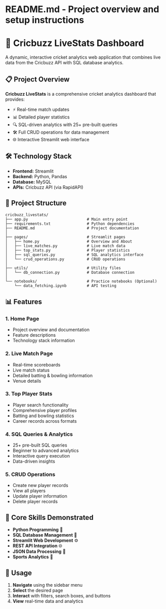 # README.md - Project overview and setup instructions

# 🏏 Cricbuzz LiveStats Dashboard

A dynamic, interactive cricket analytics web application that combines live data from the Cricbuzz API with SQL database analytics.

## 📋 Project Overview

**Cricbuzz LiveStats** is a comprehensive cricket analytics dashboard that provides:
- ⚡ Real-time match updates
- 📊 Detailed player statistics
- 🔍 SQL-driven analytics with 25+ pre-built queries
- 🛠️ Full CRUD operations for data management
- 🌐 Interactive Streamlit web interface

## 🛠️ Technology Stack

- **Frontend:** Streamlit
- **Backend:** Python, Pandas
- **Database:** MySQL
- **APIs:** Cricbuzz API (via RapidAPI)

## 📁 Project Structure

```
cricbuzz_livestats/
├── app.py                          # Main entry point
├── requirements.txt                # Python dependencies
├── README.md                       # Project documentation
│
├── pages/                          # Streamlit pages
│   ├── home.py                     # Overview and About
│   ├── live_matches.py             # Live match data
│   ├── top_stats.py                # Player statistics
│   ├── sql_queries.py              # SQL analytics interface
│   └── crud_operations.py          # CRUD operations
│
├── utils/                          # Utility files
│   └── db_connection.py            # Database connection
│
└── notebooks/                      # Practice notebooks (Optional)
    └── data_fetching.ipynb         # API testing
```


## 📊 Features

### 1. Home Page
- Project overview and documentation
- Feature descriptions
- Technology stack information

### 2. Live Match Page
- Real-time scoreboards
- Live match status
- Detailed batting & bowling information
- Venue details

### 3. Top Player Stats
- Player search functionality
- Comprehensive player profiles
- Batting and bowling statistics
- Career records across formats

### 4. SQL Queries & Analytics
- 25+ pre-built SQL queries
- Beginner to advanced analytics
- Interactive query execution
- Data-driven insights

### 5. CRUD Operations
- Create new player records
- View all players
- Update player information
- Delete player records

## 🎯 Core Skills Demonstrated

- **Python Programming** 🐍
- **SQL Database Management** 💾
- **Streamlit Web Development** ⚙️
- **REST API Integration** 🌐
- **JSON Data Processing** 📄
- **Sports Analytics** 🏏

## 📝 Usage

1. **Navigate** using the sidebar menu
2. **Select** the desired page
3. **Interact** with filters, search boxes, and buttons
4. **View** real-time data and analytics


